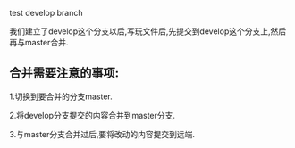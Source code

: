 test develop branch


我们建立了develop这个分支以后,写玩文件后,先提交到develop这个分支上,然后再与master合并.

## 合并需要注意的事项:

1.切换到要合并的分支master.

2.将develop分支提交的内容合并到master分支.

3.与master分支合并过后,要将改动的内容提交到远端.



